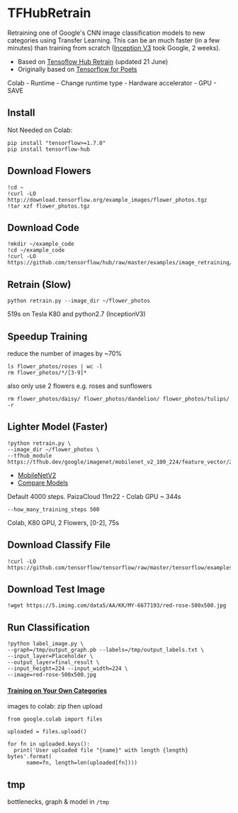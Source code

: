 # TFHubRetrain

Retraining one of Google's CNN image classification models to new categories using Transfer Learning.
This can be an much faster (in a few minutes) than training from scratch ([Inception V3](https://github.com/EN10/KerasInception) took Google, 2 weeks).

* Based on [Tensoflow Hub Retrain](https://github.com/tensorflow/hub/blob/master/docs/tutorials/image_retraining.md) (updated 21 June)    
* Originally based on [Tensorflow for Poets](https://github.com/EN10/TensorFlowForPoets)

Colab - Runtime - Change runtime type - Hardware accelerator - GPU - SAVE

## Install
Not Needed on Colab:    

    pip install "tensorflow>=1.7.0"
    pip install tensorflow-hub

## Download Flowers
    !cd ~
    !curl -LO http://download.tensorflow.org/example_images/flower_photos.tgz
    !tar xzf flower_photos.tgz

## Download Code
    !mkdir ~/example_code
    !cd ~/example_code
    !curl -LO https://github.com/tensorflow/hub/raw/master/examples/image_retraining/retrain.py

## Retrain (Slow)
    python retrain.py --image_dir ~/flower_photos

519s on	Tesla K80 and python2.7 (InceptionV3)

## Speedup Training 
reduce the number of images by ~70%    

    ls flower_photos/roses | wc -l
    rm flower_photos/*/[3-9]*
also only use 2 flowers e.g. roses and sunflowers  

    rm flower_photos/daisy/ flower_photos/dandelion/ flower_photos/tulips/ -r

## Lighter Model (Faster)
    !python retrain.py \
    --image_dir ~/flower_photos \
    --tfhub_module https://tfhub.dev/google/imagenet/mobilenet_v2_100_224/feature_vector/2

* [MobileNetV2](https://ai.googleblog.com/2018/04/mobilenetv2-next-generation-of-on.html)
* [Compare Models](https://github.com/tensorflow/models/blob/master/research/slim/README.md)

Default 4000 steps. PaizaCloud 11m22 - Colab GPU ~ 344s

    --how_many_training_steps 500

Colab, K80 GPU, 2 Flowers, [0-2], 75s

## Download Classify File
    !curl -LO https://github.com/tensorflow/tensorflow/raw/master/tensorflow/examples/label_image/label_image.py

## Download Test Image
    !wget https://5.imimg.com/data5/AA/KK/MY-6677193/red-rose-500x500.jpg

## Run Classification
    !python label_image.py \
    --graph=/tmp/output_graph.pb --labels=/tmp/output_labels.txt \
    --input_layer=Placeholder \
    --output_layer=final_result \
    --input_height=224 --input_width=224 \
    --image=red-rose-500x500.jpg

#### [Training on Your Own Categories](https://github.com/EN10/TensorFlowForPoets#training-on-your-own-categories)

images to colab: zip then upload

    from google.colab import files

    uploaded = files.upload()

    for fn in uploaded.keys():
      print('User uploaded file "{name}" with length {length} bytes'.format(
          name=fn, length=len(uploaded[fn])))

## tmp

bottlenecks, graph & model in `/tmp`
